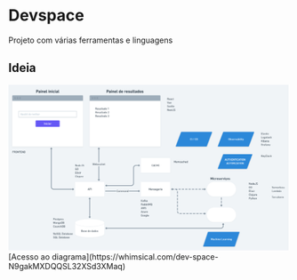 # Devspace

Projeto com várias ferramentas e linguagens

## Ideia

<img src="./diagrama.png">
[Acesso ao diagrama](https://whimsical.com/dev-space-N9gakMXDQQSL32XSd3XMaq)